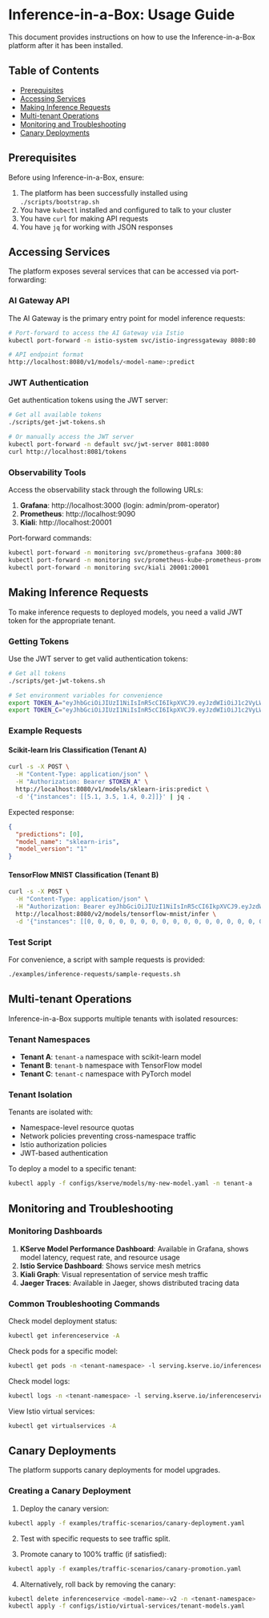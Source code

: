# Inference-in-a-Box: Usage Guide

This document provides instructions on how to use the Inference-in-a-Box platform after it has been installed.

## Table of Contents
- [Prerequisites](#prerequisites)
- [Accessing Services](#accessing-services)
- [Making Inference Requests](#making-inference-requests)
- [Multi-tenant Operations](#multi-tenant-operations)
- [Monitoring and Troubleshooting](#monitoring-and-troubleshooting)
- [Canary Deployments](#canary-deployments)

## Prerequisites

Before using Inference-in-a-Box, ensure:

1. The platform has been successfully installed using `./scripts/bootstrap.sh`
2. You have `kubectl` installed and configured to talk to your cluster
3. You have `curl` for making API requests
4. You have `jq` for working with JSON responses

## Accessing Services

The platform exposes several services that can be accessed via port-forwarding:

### AI Gateway API

The AI Gateway is the primary entry point for model inference requests:

```bash
# Port-forward to access the AI Gateway via Istio
kubectl port-forward -n istio-system svc/istio-ingressgateway 8080:80

# API endpoint format
http://localhost:8080/v1/models/<model-name>:predict
```

### JWT Authentication

Get authentication tokens using the JWT server:

```bash
# Get all available tokens
./scripts/get-jwt-tokens.sh

# Or manually access the JWT server
kubectl port-forward -n default svc/jwt-server 8081:8080
curl http://localhost:8081/tokens
```

### Observability Tools

Access the observability stack through the following URLs:

1. **Grafana**: http://localhost:3000 (login: admin/prom-operator)
2. **Prometheus**: http://localhost:9090
3. **Kiali**: http://localhost:20001

Port-forward commands:

```bash
kubectl port-forward -n monitoring svc/prometheus-grafana 3000:80
kubectl port-forward -n monitoring svc/prometheus-kube-prometheus-prometheus 9090:9090
kubectl port-forward -n monitoring svc/kiali 20001:20001
```

## Making Inference Requests

To make inference requests to deployed models, you need a valid JWT token for the appropriate tenant.

### Getting Tokens

Use the JWT server to get valid authentication tokens:

```bash
# Get all tokens
./scripts/get-jwt-tokens.sh

# Set environment variables for convenience
export TOKEN_A="eyJhbGciOiJIUzI1NiIsInR5cCI6IkpXVCJ9.eyJzdWIiOiJ1c2VyLWEiLCJuYW1lIjoiVGVuYW50IEEgVXNlciIsInRlbmFudCI6InRlbmFudC1hIiwiaXNzIjoiaW5mZXJlbmNlLWluLWEtYm94IiwiYXVkIjoidGVuYW50LWEiLCJleHAiOjk5OTk5OTk5OTl9.8Xtgw_eSO-fTZexLFVXME5AQ_jJOf615P7VQGahNdDk"
export TOKEN_C="eyJhbGciOiJIUzI1NiIsInR5cCI6IkpXVCJ9.eyJzdWIiOiJ1c2VyLWMiLCJuYW1lIjoiVGVuYW50IEMgVXNlciIsInRlbmFudCI6InRlbmFudC1jIiwiaXNzIjoiaW5mZXJlbmNlLWluLWEtYm94IiwiYXVkIjoidGVuYW50LWMiLCJleHAiOjk5OTk5OTk5OTl9.YGKj3n_OnUsLaJUBo-xF-_kGOOjwlwn4GWmgdP8kxQ4"
```

### Example Requests

#### Scikit-learn Iris Classification (Tenant A)

```bash
curl -s -X POST \
  -H "Content-Type: application/json" \
  -H "Authorization: Bearer $TOKEN_A" \
  http://localhost:8080/v1/models/sklearn-iris:predict \
  -d '{"instances": [[5.1, 3.5, 1.4, 0.2]]}' | jq .
```

Expected response:
```json
{
  "predictions": [0],
  "model_name": "sklearn-iris",
  "model_version": "1"
}
```

#### TensorFlow MNIST Classification (Tenant B)

```bash
curl -s -X POST \
  -H "Content-Type: application/json" \
  -H "Authorization: Bearer eyJhbGciOiJIUzI1NiIsInR5cCI6IkpXVCJ9.eyJzdWIiOiJ1c2VyLWIiLCJuYW1lIjoiVGVuYW50IEIgVXNlciIsInRlbmFudCI6InRlbmFudC1iIn0.xYKzRQIxgFcQguz4sBDt1M6ZaRPFBEPjjOvpwfEKjaE" \
  http://localhost:8080/v2/models/tensorflow-mnist/infer \
  -d '{"instances": [[0, 0, 0, 0, 0, 0, 0, 0, 0, 0, 0, 0, 0, 0, 0, 0, 0, 0, 0, 0, 0, 0, 0, 0, 0, 0, 0, 0, 0, 0, 0, 0, 0, 0, 0, 0, 0, 0, 0, 0, 0, 0, 0, 0, 0, 0, 0, 0, 0, 0, 0, 0, 0, 0, 0, 0, 0, 0, 0, 0, 0, 0, 0, 0, 0, 0, 0, 0, 0, 0, 0, 0, 0, 0, 0, 0, 0, 0, 0, 0, 0, 0, 0, 0, 0, 0, 0, 0, 0, 0, 0, 0, 0, 0, 0, 0, 0, 0, 0, 0, 0, 0, 0, 0, 0, 0, 0, 0, 0, 0, 0, 0, 0, 0, 0, 0, 0, 0, 0, 0, 0, 0, 0, 0, 0, 0, 0, 0]]}' | jq .
```

### Test Script

For convenience, a script with sample requests is provided:

```bash
./examples/inference-requests/sample-requests.sh
```

## Multi-tenant Operations

Inference-in-a-Box supports multiple tenants with isolated resources:

### Tenant Namespaces

- **Tenant A**: `tenant-a` namespace with scikit-learn model
- **Tenant B**: `tenant-b` namespace with TensorFlow model
- **Tenant C**: `tenant-c` namespace with PyTorch model

### Tenant Isolation

Tenants are isolated with:
- Namespace-level resource quotas
- Network policies preventing cross-namespace traffic
- Istio authorization policies
- JWT-based authentication

To deploy a model to a specific tenant:

```bash
kubectl apply -f configs/kserve/models/my-new-model.yaml -n tenant-a
```

## Monitoring and Troubleshooting

### Monitoring Dashboards

1. **KServe Model Performance Dashboard**: Available in Grafana, shows model latency, request rate, and resource usage
2. **Istio Service Dashboard**: Shows service mesh metrics
3. **Kiali Graph**: Visual representation of service mesh traffic
4. **Jaeger Traces**: Available in Jaeger, shows distributed tracing data

### Common Troubleshooting Commands

Check model deployment status:
```bash
kubectl get inferenceservice -A
```

Check pods for a specific model:
```bash
kubectl get pods -n <tenant-namespace> -l serving.kserve.io/inferenceservice=<model-name>
```

Check model logs:
```bash
kubectl logs -n <tenant-namespace> -l serving.kserve.io/inferenceservice=<model-name> -c kserve-container
```

View Istio virtual services:
```bash
kubectl get virtualservices -A
```

## Canary Deployments

The platform supports canary deployments for model upgrades.

### Creating a Canary Deployment

1. Deploy the canary version:
```bash
kubectl apply -f examples/traffic-scenarios/canary-deployment.yaml
```

2. Test with specific requests to see traffic split.

3. Promote canary to 100% traffic (if satisfied):
```bash
kubectl apply -f examples/traffic-scenarios/canary-promotion.yaml
```

4. Alternatively, roll back by removing the canary:
```bash
kubectl delete inferenceservice <model-name>-v2 -n <tenant-namespace>
kubectl apply -f configs/istio/virtual-services/tenant-models.yaml
```
